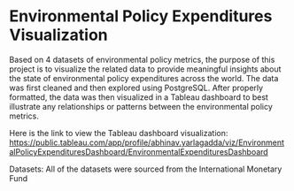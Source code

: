 # Environmental Policy Expenditures Visualization

Based on 4 datasets of environmental policy metrics, the purpose of this project 
is to visualize the related data to provide meaningful insights about the state 
of environmental policy expenditures across the world. The data was first cleaned
and then explored using PostgreSQL. After properly formatted, the data was then
visualized in a Tableau dashboard to best illustrate any relationships or patterns
between the environmental policy metrics.

Here is the link to view the Tableau dashboard visualization: https://public.tableau.com/app/profile/abhinav.yarlagadda/viz/EnvironmentalPolicyExpendituresDashboard/EnvironmentalExpendituresDashboard


Datasets: All of the datasets were sourced from the International Monetary Fund